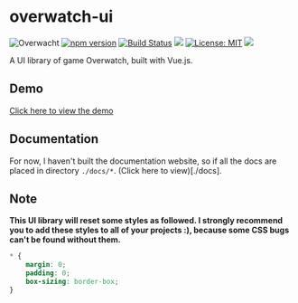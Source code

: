 # overwatch-ui

![Overwacht](https://img.shields.io/badge/ui--lib-overwatch-FFC429.svg)
[![npm version](https://badge.fury.io/js/overwatch-ui.svg)](https://badge.fury.io/js/overwatch-ui)
[![Build Status](https://travis-ci.org/Haixiang6123/overwatch-ui.svg?branch=master)](https://travis-ci.org/Haixiang6123/overwatch-ui)
![](https://img.shields.io/npm/dw/overwatch-ui.svg)
[![License: MIT](https://img.shields.io/badge/License-MIT-yellow.svg)](https://opensource.org/licenses/MIT)
![](https://img.shields.io/david/Haixiang6123/overwatch-ui.svg)

A UI library of game Overwatch, built with Vue.js.

## Demo

[Click here to view the demo](https://haixiang6123.github.io/overwatch-ui/index.html)


## Documentation

For now, I haven't built the documentation website, 
so if all the docs are placed in directory `./docs/*`.
(Click here to view)[./docs].

## Note

**This UI library will reset some styles as followed. 
I strongly recommend you to add these styles to all of your projects :), 
because some CSS bugs can't be found without them.**

```css
* {
    margin: 0;
    padding: 0;
    box-sizing: border-box;
}
```
